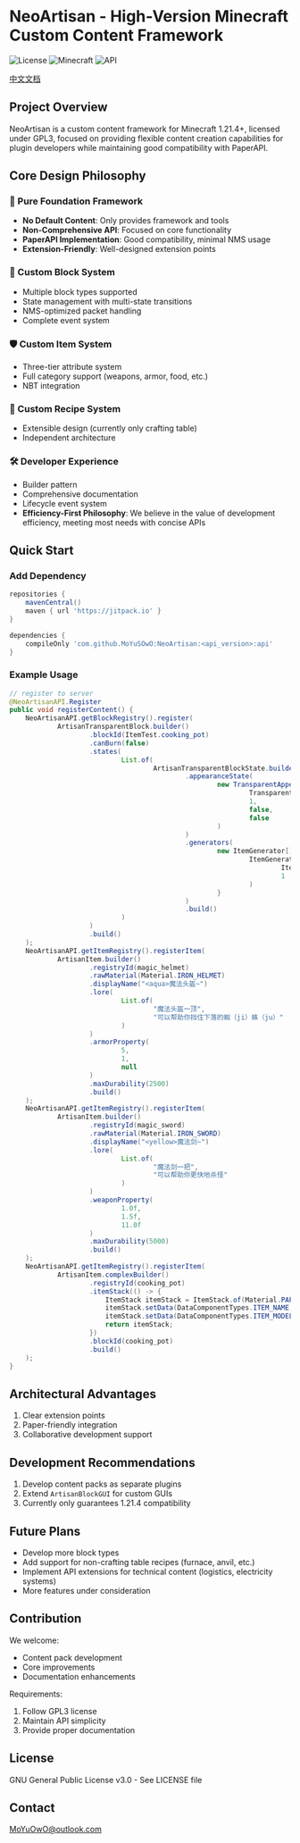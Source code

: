 # NeoArtisan - High-Version Minecraft Custom Content Framework

![License](https://img.shields.io/badge/license-GPL3-green)
![Minecraft](https://img.shields.io/badge/Minecraft-1.21.4-blue)
![API](https://img.shields.io/badge/API-Paper%20Compatible-orange)

[中文文档](README.md)

## Project Overview

NeoArtisan is a custom content framework for Minecraft 1.21.4+, licensed under GPL3, focused on providing flexible content creation capabilities for plugin developers while maintaining good compatibility with PaperAPI.

## Core Design Philosophy

### 🧩 Pure Foundation Framework
- **No Default Content**: Only provides framework and tools
- **Non-Comprehensive API**: Focused on core functionality
- **PaperAPI Implementation**: Good compatibility, minimal NMS usage
- **Extension-Friendly**: Well-designed extension points

### 🧱 Custom Block System
- Multiple block types supported
- State management with multi-state transitions
- NMS-optimized packet handling
- Complete event system

### 🛡️ Custom Item System
- Three-tier attribute system
- Full category support (weapons, armor, food, etc.)
- NBT integration

### 🔮 Custom Recipe System
- Extensible design (currently only crafting table)
- Independent architecture

### 🛠️ Developer Experience
- Builder pattern
- Comprehensive documentation
- Lifecycle event system
- **Efficiency-First Philosophy**: We believe in the value of development efficiency, meeting most needs with concise APIs


## Quick Start

### Add Dependency

```gradle
repositories {
    mavenCentral()
    maven { url 'https://jitpack.io' }
}

dependencies {
    compileOnly 'com.github.MoYuSOwO:NeoArtisan:<api_version>:api'
}
```

### Example Usage

```java
// register to server
@NeoArtisanAPI.Register
public void registerContent() {
    NeoArtisanAPI.getBlockRegistry().register(
            ArtisanTransparentBlock.builder()
                    .blockId(ItemTest.cooking_pot)
                    .canBurn(false)
                    .states(
                            List.of(
                                    ArtisanTransparentBlockState.builder()
                                            .appearanceState(
                                                    new TransparentAppearance(
                                                            TransparentAppearance.LeavesAppearance.OAK_LEAVES,
                                                            1,
                                                            false,
                                                            false
                                                    )
                                            )
                                            .generators(
                                                    new ItemGenerator[]{
                                                            ItemGenerator.simpleGenerator(
                                                                    ItemTest.cooking_pot,
                                                                    1
                                                            )
                                                    }
                                            )
                                            .build()
                            )
                    )
                    .build()
    );
    NeoArtisanAPI.getItemRegistry().registerItem(
            ArtisanItem.builder()
                    .registryId(magic_helmet)
                    .rawMaterial(Material.IRON_HELMET)
                    .displayName("<aqua>魔法头盔~")
                    .lore(
                            List.of(
                                    "魔法头盔一顶",
                                    "可以帮助你挡住下落的蜘（ji）蛛（ju）"
                            )
                    )
                    .armorProperty(
                            5,
                            1,
                            null
                    )
                    .maxDurability(2500)
                    .build()
    );
    NeoArtisanAPI.getItemRegistry().registerItem(
            ArtisanItem.builder()
                    .registryId(magic_sword)
                    .rawMaterial(Material.IRON_SWORD)
                    .displayName("<yellow>魔法剑~")
                    .lore(
                            List.of(
                                    "魔法剑一把",
                                    "可以帮助你更快地杀怪"
                            )
                    )
                    .weaponProperty(
                            1.0f,
                            1.5f,
                            11.0f
                    )
                    .maxDurability(5000)
                    .build()
    );
    NeoArtisanAPI.getItemRegistry().registerItem(
            ArtisanItem.complexBuilder()
                    .registryId(cooking_pot)
                    .itemStack(() -> {
                        ItemStack itemStack = ItemStack.of(Material.PAPER);
                        itemStack.setData(DataComponentTypes.ITEM_NAME, Component.text("<green>烹饪锅"));
                        itemStack.setData(DataComponentTypes.ITEM_MODEL, cooking_pot);
                        return itemStack;
                    })
                    .blockId(cooking_pot)
                    .build()
    );
}
```

## Architectural Advantages

1. Clear extension points
2. Paper-friendly integration
3. Collaborative development support

## Development Recommendations

1. Develop content packs as separate plugins
2. Extend `ArtisanBlockGUI` for custom GUIs
3. Currently only guarantees 1.21.4 compatibility

## Future Plans

- Develop more block types
- Add support for non-crafting table recipes (furnace, anvil, etc.)
- Implement API extensions for technical content (logistics, electricity systems)
- More features under consideration

## Contribution

We welcome:
- Content pack development
- Core improvements
- Documentation enhancements

Requirements:
1. Follow GPL3 license
2. Maintain API simplicity
3. Provide proper documentation

## License

GNU General Public License v3.0 - See LICENSE file

## Contact

MoYuOwO@outlook.com
